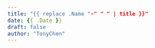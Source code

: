 ```yaml
---
title: "{{ replace .Name "-" " " | title }}"
date: {{ .Date }}
draft: false
author: "TonyChen"
---
```

